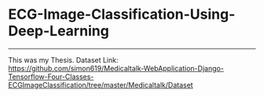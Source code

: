 # ECG-Image-Classification-Using-Deep-Learning
---------------------------------------------------

This was my Thesis.
Dataset Link: https://github.com/simon619/Medicaltalk-WebApplication-Django-Tensorflow-Four-Classes-ECGImageClassification/tree/master/Medicaltalk/Dataset
